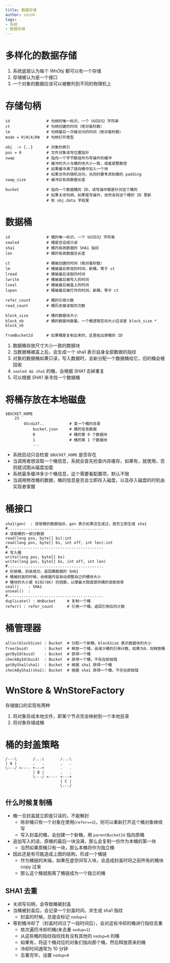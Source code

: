 ```yaml
---
title: 数据存储
author: zozoh
tags:
- 系统
- 数据存储
---
```


# 多样化的数据存储

1. 系统底层认为每个 *WnObj* 都可以有一个存储
2. 存储被认为是一个接口
3. 一个对象的数据应该可以被散列到不同的物理机上

# 存储句柄

```
id                # 句柄的唯一标识，一个 UUID32 字符串
ct                # 句柄创建的时间（绝对毫秒数）
lm                # 句柄最后一次被访问的时间（绝对毫秒数）
mode = R|W|A|RW   # 句柄打开类型

obj  -> {..}      # 对象的索引
pos = 0           # 文件对象读写位置指针 
swap              # 指向一个字节数组作为写操作的缓冲
                  # 缓冲的大小与桶的块大小一致，或者是整数倍
                  # 如果缓冲满了就向桶中加入一个块
                  # 如果文件的随机访问，也同时要考虑到桶的 padding
swap_size         # 缓冲区有效数据长度

bucket            # 指向一个数据桶的 ID，读写操作都是针对这个桶的
                  # 如果关闭句柄，如果是写操作，自然会将这个桶的 ID 更新
                  # 到 obj.data 字段里
```

# 数据桶

```
id                # 桶的唯一标识，一个 UUID32 字符串
sealed            # 桶是否设成只读
sha1              # 桶内有效数据的 SHA1 指纹
len               # 桶的有效数据总长度

ct                # 桶被创建的时间（绝对毫秒数）
lm                # 桶被最后修改的时间，新桶，等于 ct
lread             # 桶被最后读取的时间
lwrite            # 桶被最后被写入的时间
lseal             # 桶被最后被盖上的时间
lopen             # 桶被最后被打开的时间，新桶，等于 ct

refer_count       # 桶的引用计数
read_count        # 桶历史被读取的次数

block_size        # 桶的数据块大小
block_nb          # 桶的数据块数量，一个桶逻辑空间大小应该是 block_size * block_nb

fromBucketId      # 如果桶是复制出来的，这里给出原桶的 ID
```

1. 数据桶存放尺寸大小一致的数据块
2. 当数据桶被盖上后，会生成一个 sha1 表示自身全部数据的指纹
3. 对象的数据桶如果只读，写入数据时，会新分配一个数据桶给它，旧的桶会被回收
4. `sealed && sha1` 的桶，会根据 *SHA1* 去掉重复
5. 可以根据 *SHA1* 来寻找一个数据桶

# 将桶存放在本地磁盘

```
$BUCKET_HOME
    23
        45cda3f..           # 某一个桶的目录
            bucket.json     # 桶的信息数据
            0               # 桶的第 0 个数据块
            1               # 桶的第 1 个数据块
            ...
```

* 系统启动只会检查 `$BUCKET_HOME` 是否存在
* 当调用者想读取一个桶信息，系统会首先检查内存缓存，如果有，就使用，否则就试图从磁盘加载
* 系统最多缓冲多少个桶信息，这个需要看配置项，默认不限
* 当调用修改桶的数据，桶的信息是否会立即存入磁盘，以及存入磁盘的时机由实现者掌握

# 桶接口

```
sha1(gen)  : 获取桶的数据指纹，gen 表示如果没生成过，是否立即生成 sha1
#..........................................
# 读取桶的一部分数据
read(long pos, byte[] bs):int
read(long pos, byte[] bs, int off, int len):int
#..........................................
# 写入桶
write(long pos, byte[] bs)
write(long pos, byte[] bs, int off, int len)
#..........................................
# 封装桶，封装成功，返回桶数据的 SHA1
# 桶被封装的时候，会根据内容自动调整自己的桶块大小
# 桶块的大小是 8192(8K) 的倍数，以便最大限度提供桶的读取效率
seal()    : SHA1
unseal()  : 
#..........................................
duplicate() : WnBucket     # 复制一个桶
refer() : refer_count      # 引用一个桶，返回引用后的计数
```

# 桶管理器

```
alloc(blockSize) : Bucket  # 分配一个新桶，blockSize 表示数据块的大小
free(buid)       : Bucket  # 释放一个桶，会减少桶的引用计数，如果为0，则释放桶
getById(buid)    : Bucket  # 获得一个桶
checkById(buid)  : Bucket  # 获得一个桶，不存在即抛错
getBySha1(sha1)  : Bucket  # 根据 sha1 获得一个桶
checkBySha1(sha1): Bucket  # 根据 sha1 获得一个桶，不存在即抛错
```

# WnStore & WnStoreFactory

存储接口的实现有两种

1. 将对象存成本地文件，即某个节点完全映射到一个本地目录
2. 将对象存储成桶

# 桶的封盖策略

```
/---\       /...\       /...\
| A |       .   .       .   .
\---/ <---- +---+       .   .
            | B |       .   .
            \---/ <---- +---+
                        | C |
                        \---/
```

## 什么时候复制桶

* 桶一旦封盖就立即是只读的，不能解封
    - 除非桶只有一个对象在使用(`refer==1`)，则可以重新打开这个桶对象继续写
    - 写入封盖的桶，会创建一个新桶，用 `parentBucketId` 指向原桶
* 追加写入的话，原桶的最后一块没满，那么会复制一份作为本桶的第一块
    - 当然如果原桶只有一块，那么本桶将作为独立桶
* 因此还是有可能造成上图的结构，形成一个桶链
    - 作为桶链的末端，如果在虚空间写入块，会造成封盖时将之前所有的桶块 copy 过来
    - 那么这个桶就脱离了桶链成为一个独立的桶

## SHA1 去重

* 关闭写句柄，会导致桶被封盖
* 当桶被封盖后，会记录一个封盖时间，并生成 sha1 指纹
    - 封盖的时候，总是会标记 `nodup=1`
* 等到桶冷却了（封盖时间过了一段时间后），会对这些冷却的桶进行指纹去重
    - 依次遍历冷却的桶(未去重 `nodup=1`)
    - 从这些桶的指纹指纹找有没有其他的 `nodup=0` 的桶
    - 如果有，将这个桶对应的对象们指向那个桶，然后释放原来的桶
    - 冷却时间通常为 10 分钟
    - 去重完毕，设置 `nodup=0`












